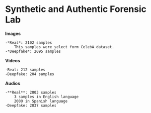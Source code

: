 # Synthetic and Authentic Forensic Lab

**Images**

	-*Real*: 2102 samples
		This samples were select form CelebA dataset.
	-*Deepfake*: 2095 samples
		
	
**Videos**

	-Real: 212 samples
	-Deepfake: 204 samples
	
	
**Audios**

	-**Real**: 2003 samples
		3 samples in English language
		2000 in Spanish language
	-Deepfake: 2037 samples
